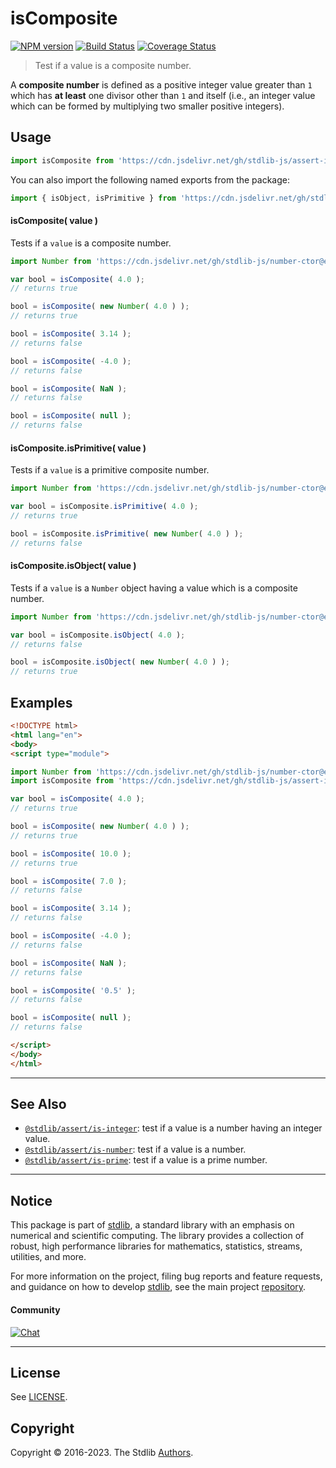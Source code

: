 <!--

@license Apache-2.0

Copyright (c) 2020 The Stdlib Authors.

Licensed under the Apache License, Version 2.0 (the "License");
you may not use this file except in compliance with the License.
You may obtain a copy of the License at

   http://www.apache.org/licenses/LICENSE-2.0

Unless required by applicable law or agreed to in writing, software
distributed under the License is distributed on an "AS IS" BASIS,
WITHOUT WARRANTIES OR CONDITIONS OF ANY KIND, either express or implied.
See the License for the specific language governing permissions and
limitations under the License.

-->

# isComposite

[![NPM version][npm-image]][npm-url] [![Build Status][test-image]][test-url] [![Coverage Status][coverage-image]][coverage-url] <!-- [![dependencies][dependencies-image]][dependencies-url] -->

> Test if a value is a composite number.

<section class="intro">

A **composite number** is defined as a positive integer value greater than `1` which has **at least** one divisor other than `1` and itself (i.e., an integer value which can be formed by multiplying two smaller positive integers).

</section>

<!-- /.intro -->



<section class="usage">

## Usage

```javascript
import isComposite from 'https://cdn.jsdelivr.net/gh/stdlib-js/assert-is-composite@esm/index.mjs';
```

You can also import the following named exports from the package:

```javascript
import { isObject, isPrimitive } from 'https://cdn.jsdelivr.net/gh/stdlib-js/assert-is-composite@esm/index.mjs';
```

#### isComposite( value )

Tests if a `value` is a composite number.

<!-- eslint-disable no-new-wrappers -->

```javascript
import Number from 'https://cdn.jsdelivr.net/gh/stdlib-js/number-ctor@esm/index.mjs';

var bool = isComposite( 4.0 );
// returns true

bool = isComposite( new Number( 4.0 ) );
// returns true

bool = isComposite( 3.14 );
// returns false

bool = isComposite( -4.0 );
// returns false

bool = isComposite( NaN );
// returns false

bool = isComposite( null );
// returns false
```

#### isComposite.isPrimitive( value )

Tests if a `value` is a primitive composite number.

<!-- eslint-disable no-new-wrappers -->

```javascript
import Number from 'https://cdn.jsdelivr.net/gh/stdlib-js/number-ctor@esm/index.mjs';

var bool = isComposite.isPrimitive( 4.0 );
// returns true

bool = isComposite.isPrimitive( new Number( 4.0 ) );
// returns false
```

#### isComposite.isObject( value )

Tests if a `value` is a `Number` object having a value which is a composite number.

<!-- eslint-disable no-new-wrappers -->

```javascript
import Number from 'https://cdn.jsdelivr.net/gh/stdlib-js/number-ctor@esm/index.mjs';

var bool = isComposite.isObject( 4.0 );
// returns false

bool = isComposite.isObject( new Number( 4.0 ) );
// returns true
```

</section>

<!-- /.usage -->

<section class="examples">

## Examples

<!-- eslint-disable no-new-wrappers -->

<!-- eslint no-undef: "error" -->

```html
<!DOCTYPE html>
<html lang="en">
<body>
<script type="module">

import Number from 'https://cdn.jsdelivr.net/gh/stdlib-js/number-ctor@esm/index.mjs';
import isComposite from 'https://cdn.jsdelivr.net/gh/stdlib-js/assert-is-composite@esm/index.mjs';

var bool = isComposite( 4.0 );
// returns true

bool = isComposite( new Number( 4.0 ) );
// returns true

bool = isComposite( 10.0 );
// returns true

bool = isComposite( 7.0 );
// returns false

bool = isComposite( 3.14 );
// returns false

bool = isComposite( -4.0 );
// returns false

bool = isComposite( NaN );
// returns false

bool = isComposite( '0.5' );
// returns false

bool = isComposite( null );
// returns false

</script>
</body>
</html>
```

</section>

<!-- /.examples -->

<!-- Section for related `stdlib` packages. Do not manually edit this section, as it is automatically populated. -->

<section class="related">

* * *

## See Also

-   <span class="package-name">[`@stdlib/assert/is-integer`][@stdlib/assert/is-integer]</span><span class="delimiter">: </span><span class="description">test if a value is a number having an integer value.</span>
-   <span class="package-name">[`@stdlib/assert/is-number`][@stdlib/assert/is-number]</span><span class="delimiter">: </span><span class="description">test if a value is a number.</span>
-   <span class="package-name">[`@stdlib/assert/is-prime`][@stdlib/assert/is-prime]</span><span class="delimiter">: </span><span class="description">test if a value is a prime number.</span>

</section>

<!-- /.related -->

<!-- Section for all links. Make sure to keep an empty line after the `section` element and another before the `/section` close. -->


<section class="main-repo" >

* * *

## Notice

This package is part of [stdlib][stdlib], a standard library with an emphasis on numerical and scientific computing. The library provides a collection of robust, high performance libraries for mathematics, statistics, streams, utilities, and more.

For more information on the project, filing bug reports and feature requests, and guidance on how to develop [stdlib][stdlib], see the main project [repository][stdlib].

#### Community

[![Chat][chat-image]][chat-url]

---

## License

See [LICENSE][stdlib-license].


## Copyright

Copyright &copy; 2016-2023. The Stdlib [Authors][stdlib-authors].

</section>

<!-- /.stdlib -->

<!-- Section for all links. Make sure to keep an empty line after the `section` element and another before the `/section` close. -->

<section class="links">

[npm-image]: http://img.shields.io/npm/v/@stdlib/assert-is-composite.svg
[npm-url]: https://npmjs.org/package/@stdlib/assert-is-composite

[test-image]: https://github.com/stdlib-js/assert-is-composite/actions/workflows/test.yml/badge.svg?branch=main
[test-url]: https://github.com/stdlib-js/assert-is-composite/actions/workflows/test.yml?query=branch:main

[coverage-image]: https://img.shields.io/codecov/c/github/stdlib-js/assert-is-composite/main.svg
[coverage-url]: https://codecov.io/github/stdlib-js/assert-is-composite?branch=main

<!--

[dependencies-image]: https://img.shields.io/david/stdlib-js/assert-is-composite.svg
[dependencies-url]: https://david-dm.org/stdlib-js/assert-is-composite/main

-->

[chat-image]: https://img.shields.io/gitter/room/stdlib-js/stdlib.svg
[chat-url]: https://gitter.im/stdlib-js/stdlib/

[stdlib]: https://github.com/stdlib-js/stdlib

[stdlib-authors]: https://github.com/stdlib-js/stdlib/graphs/contributors

[umd]: https://github.com/umdjs/umd
[es-module]: https://developer.mozilla.org/en-US/docs/Web/JavaScript/Guide/Modules

[deno-url]: https://github.com/stdlib-js/assert-is-composite/tree/deno
[umd-url]: https://github.com/stdlib-js/assert-is-composite/tree/umd
[esm-url]: https://github.com/stdlib-js/assert-is-composite/tree/esm
[branches-url]: https://github.com/stdlib-js/assert-is-composite/blob/main/branches.md

[stdlib-license]: https://raw.githubusercontent.com/stdlib-js/assert-is-composite/main/LICENSE

<!-- <related-links> -->

[@stdlib/assert/is-integer]: https://github.com/stdlib-js/assert-is-integer/tree/esm

[@stdlib/assert/is-number]: https://github.com/stdlib-js/assert-is-number/tree/esm

[@stdlib/assert/is-prime]: https://github.com/stdlib-js/assert-is-prime/tree/esm

<!-- </related-links> -->

</section>

<!-- /.links -->
